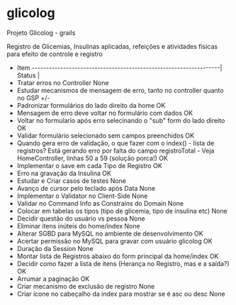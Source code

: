 # glicolog
Projeto Glicolog - grails

Registro de Glicemias, Insulinas aplicadas, refeições e atividades físicas para efeito de controle e registro


* Item ------------------------------------------------------------------| Status |
* Tratar erros no Controller                                                None
* Estudar mecanismos de mensagem de erro, tanto no controller quanto no GSP +/-
* Padronizar formulários do lado direito da home                            OK
* Mensagem de erro deve voltar no formulário com dados                      OK
* Voltar no formulario após erro selecinando o "sub" form do lado direito   OK
* Validar formulário selecionado sem campos preenchidos                     OK
* Quando gera erro de validação, o que fazer com o index() - lista de registros? Está gerando erro por falta do campo registroTotal - Veja HomeController, linhas 50 a 59 (solução porca!)                                                                                                   OK
* Implementar o save em cada Tipo de Registro                               OK
* Erro na gravação da Insulina                                              OK
* Estudar e Criar casos de testes                                           None
* Avanço de cursor pelo teclado após Data                                   None
* Implementar o Validator no Client-Side                                    None
* Validar no Command Info as Constrains do Domain                           None
* Colocar em tabelas os tipos (tipo de glicemia, tipo de insulina etc)      None
* Decidir questão do usuário vs pessoa                                      None
* Eliminar itens inúteis do home/index                                      None
* Alterar SGBD para MySQL no ambiente de desenvolvimento                    OK
* Acertar permissão no MySQL para gravar com usuário glicolog               OK
* Duração da Session                                                        None
* Montar lista de Registros abaixo do form principal da home/index          OK
* Decidir como fazer a lista de itens (Herança no Registro, mas e a saída?) OK
* Arrumar a paginação                                                       OK
* Criar mecanismo de exclusão de registro                                   None
* Criar ícone no cabeçalho da index para mostrar se é asc ou desc           None